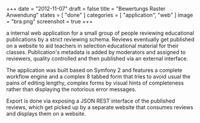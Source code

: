 +++
date = "2012-11-07"
draft = false
title = "Bewertungs Raster Anwendung"
states = [ "done" ]
categories = [ "application", "web" ]
image = "bra.png"
screenshot = true
+++

a internal web application for a small group of people reviewing educational publications by a strict reviewing schema.
Reviews eventually get published on a website to aid teachers in selection educational material for their classes. Publication's metadata is added by moderators and assigned to reviewers, quality controlled and then published via an external interface.
<!--more-->
The application was built based on Symfony 2 and features a complete workflow engine and a complex 8 tabbed form that tries to avoid usual the pains of editing lengthy, complex forms by visual hints of completeness rather than displaying the notorious error messages.

Export is done via exposing a JSON REST interface of the published reviews, which get picked up by a separate website that consumes reviews and displays them on a website.
